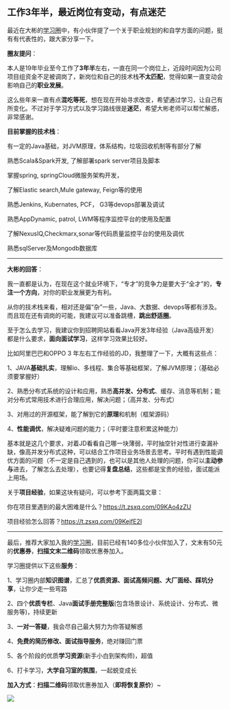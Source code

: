 ## 工作3年半，最近岗位有变动，有点迷茫

最近在大彬的[学习圈](https://mp.weixin.qq.com/s?__biz=Mzg2OTY1NzY0MQ==&mid=2247492252&idx=1&sn=8fc12e97763e3b994b0dd0e717a4b674&chksm=ce9b1fdaf9ec96cca6c03cb6e7b61156d3226dbb587f81cea27b71be6671b81b537c9b7e9b2d#rd)中，有小伙伴提了一个关于职业规划的和自学方面的问题，挺有有代表性的，跟大家分享一下。

**圈友提问**：

本人是19年毕业至今工作了**3年半**左右，一直在同一个岗位上，近段时间因为公司项目组资金不足被调岗了，新岗位和自己的技术栈**不太匹配**，觉得如果一直变动会影响自己的**职业发展**。    

这么些年来一直有点**混吃等死**，想在现在开始寻求改变，希望通过学习，让自己有所变化。不过对于学习方式以及学习路线很是**迷茫**，希望大彬老师可以帮忙解惑，非常感谢。  

**目前掌握的技术栈**： 

有一定的Java基础，对JVM原理，体系结构，垃圾回收机制等有部分了解

熟悉Scala&Spark开发, 了解部署spark server项目及脚本 

掌握spring, springCloud微服务架构开发， 

了解Elastic search,Mule gateway, Feign等的使用 

熟悉Jenkins, Kubernates, PCF， G3等devops部署及调试 

熟悉AppDynamic, patrol, LWM等程序监控平台的使用及配置 

了解NexusIQ,Checkmarx,sonar等代码质量监控平台的使用及调优 

熟悉sqlServer及Mongodb数据库

---

**大彬的回答**：

我一直都是认为，在现在这个就业环境下，“专才”的竞争力是要大于“全才”的，**专注一个方向**，对你的职业发展更为有利。 

从你的技术栈来看，相对还是偏“杂”一些，Java、大数据、devops等都有涉及。而且现在还有调岗的可能，我建议可以准备跳槽，**跳出舒适圈**。

至于怎么去学习，我建议你到招聘网站看看Java开发3年经验（Java高级开发）都是什么要求，**面向面试学习**，这样学习效果比较好。 

比如阿里巴巴和OPPO 3 年左右工作经验的JD，我整理了一下，大概有这些点： 

1、JAVA**基础扎实**，理解io、多线程、集合等基础框架，了解JVM原理；（基础必须要掌握好） 

2、熟悉分布式系统的设计和应用，熟悉**高并发、分布式**、缓存、消息等机制；能对分布式常用技术进行合理应用，解决问题；（高并发、分布式） 

3、对用过的开源框架，能了解到它的**原理**和机制（框架源码） 

4、**性能调优**，解决疑难问题的能力；（平时要注意积累这种能力） 

基本就是这几个要求，对着JD看看自己哪一块薄弱，平时抽空针对性进行查漏补缺，像高并发分布式这种，可以结合工作项目业务场景去思考。平时有遇到性能调优方面的问题（不一定是自己遇到的，也可以是其他人处理的问题，你可以**主动参与**进去，了解怎么去处理），也要记得**复盘总结**，这些都是宝贵的经验，面试能派上用场。



关于**项目经验**，如果这块有疑问，可以参考下面两篇文章： 

你在项目里遇到的最大困难是什么？https://t.zsxq.com/09KAo4zZU

项目经验怎么回答？https://t.zsxq.com/09KejfE2I



---

最后，推荐大家加入我的[学习圈](http://mp.weixin.qq.com/s?__biz=Mzg2OTY1NzY0MQ==&mid=2247492252&idx=1&sn=8fc12e97763e3b994b0dd0e717a4b674&chksm=ce9b1fdaf9ec96cca6c03cb6e7b61156d3226dbb587f81cea27b71be6671b81b537c9b7e9b2d&scene=21#wechat_redirect)，目前已经有140多位小伙伴加入了，文末有50元的**优惠券**，**扫描文末二维码**领取优惠券加入。

学习圈提供以下这些**服务**：

1、学习圈内部**知识图谱**，汇总了**优质资源、面试高频问题、大厂面经、踩坑分享**，让你少走一些弯路

2、四个**优质专栏**、Java**面试手册完整版**(包含场景设计、系统设计、分布式、微服务等)，持续更新

3、**一对一答疑**，我会尽自己最大努力为你答疑解惑

4、**免费的简历修改、面试指导服务**，绝对赚回门票

5、各个阶段的优质**学习资源**(新手小白到架构师)，超值

6、打卡学习，**大学自习室的氛围**，一起蜕变成长



**加入方式**：**扫描二维码**领取优惠券加入（**即将恢复原价**）~

![](http://img.topjavaer.cn/img/星球优惠券-b站.png)

